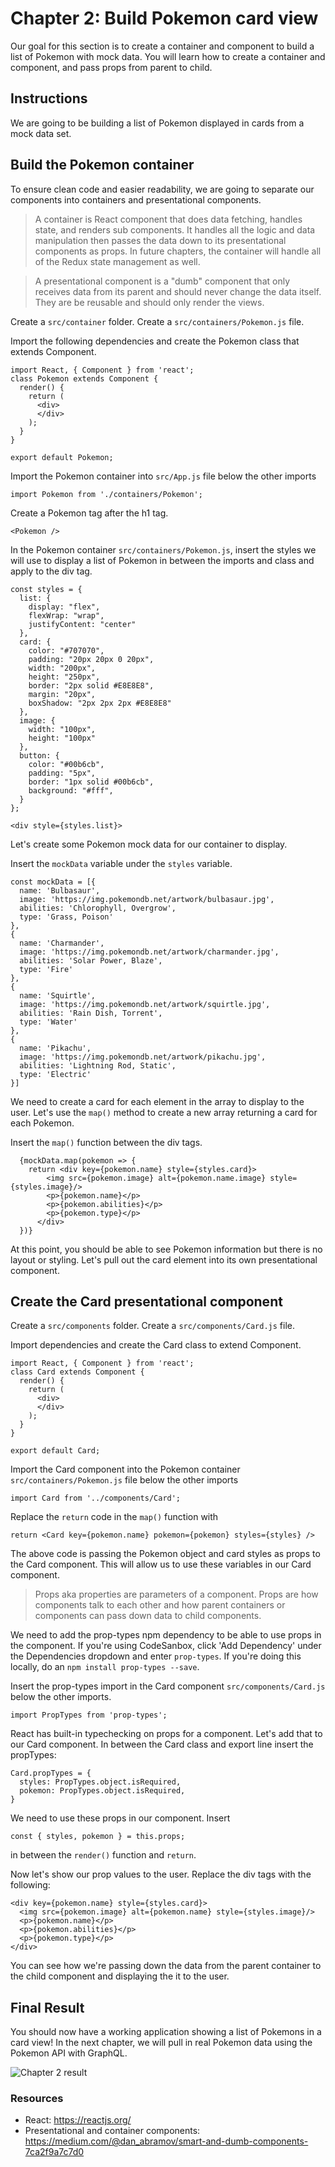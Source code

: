 # Chapter 2: Build Pokemon card view 

Our goal for this section is to create a container and component to build a list of Pokemon with mock data. You will learn how to create a container and component, and pass props from parent to child. 

## Instructions

We are going to be building a list of Pokemon displayed in cards from a mock data set. 

## Build the Pokemon container

To ensure clean code and easier readability, we are going to separate our components into containers and presentational components.

> A container is React component that does data fetching, handles state, and renders sub components. It handles all the logic and data manipulation then passes the data down to its presentational components as props. In future chapters, the container will handle all of the Redux state management as well.

> A presentational component is a "dumb" component that only receives data from its parent and should never change the data itself. They are be reusable and should only render the views. 

Create a `src/container` folder. Create a `src/containers/Pokemon.js` file. 

Import the following dependencies and create the Pokemon class that extends Component. 

```
import React, { Component } from 'react';
class Pokemon extends Component {
  render() {
    return (
      <div>
      </div>
    );
  }
}

export default Pokemon;
```

Import the Pokemon container into `src/App.js` file below the other imports 

```
import Pokemon from './containers/Pokemon';
````

Create a Pokemon tag after the h1 tag.

```
<Pokemon />
```

In the Pokemon container `src/containers/Pokemon.js`, insert the styles we will use to display a list of Pokemon in between the imports and class and apply to the div tag. 

```
const styles = {
  list: {
    display: "flex",
    flexWrap: "wrap",
    justifyContent: "center"
  },
  card: {
    color: "#707070",
    padding: "20px 20px 0 20px",
    width: "200px",
    height: "250px",
    border: "2px solid #E8E8E8",
    margin: "20px",
    boxShadow: "2px 2px 2px #E8E8E8"
  },
  image: {
    width: "100px",
    height: "100px"
  },
  button: {
    color: "#00b6cb",
    padding: "5px",
    border: "1px solid #00b6cb",
    background: "#fff",
  }
};
```

```
<div style={styles.list}>
```

Let's create some Pokemon mock data for our container to display. 

Insert the `mockData` variable under the `styles` variable. 

```
const mockData = [{
  name: 'Bulbasaur',
  image: 'https://img.pokemondb.net/artwork/bulbasaur.jpg',
  abilities: 'Chlorophyll, Overgrow',
  type: 'Grass, Poison'
},
{
  name: 'Charmander',
  image: 'https://img.pokemondb.net/artwork/charmander.jpg',
  abilities: 'Solar Power, Blaze',
  type: 'Fire'
},
{
  name: 'Squirtle',
  image: 'https://img.pokemondb.net/artwork/squirtle.jpg',
  abilities: 'Rain Dish, Torrent',
  type: 'Water'
},
{
  name: 'Pikachu',
  image: 'https://img.pokemondb.net/artwork/pikachu.jpg',
  abilities: 'Lightning Rod, Static',
  type: 'Electric'
}]
```

We need to create a card for each element in the array to display to the user. Let's use the `map()` method to create a new array returning a card for each Pokemon.

Insert the `map()` function between the div tags. 

```
  {mockData.map(pokemon => {
    return <div key={pokemon.name} style={styles.card}>
        <img src={pokemon.image} alt={pokemon.name.image} style={styles.image}/>
        <p>{pokemon.name}</p>
        <p>{pokemon.abilities}</p>
        <p>{pokemon.type}</p>
      </div>
  })}
```

At this point, you should be able to see Pokemon information but there is no layout or styling. Let's pull out the card element into its own presentational component. 

## Create the Card presentational component

Create a `src/components` folder. Create a `src/components/Card.js` file. 

Import dependencies and  create the Card class to extend Component. 

```
import React, { Component } from 'react';
class Card extends Component {
  render() {
    return (
      <div>
      </div>
    );
  }
}

export default Card;
```

Import the Card component into the Pokemon container `src/containers/Pokemon.js` file below the other imports 

```
import Card from '../components/Card';
```

Replace the `return` code in the `map()` function with

```
return <Card key={pokemon.name} pokemon={pokemon} styles={styles} />
```


The above code is passing the Pokemon object and card styles as props to the Card component. This will allow us to use these variables in our Card component. 

> Props aka properties are parameters of a component. Props are how components talk to each other and how parent containers or components can pass down data to child components. 

We need to add the prop-types npm dependency to be able to use props in the component. If you're using CodeSanbox, click 'Add Dependency' under the Dependencies dropdown and enter `prop-types`. If you're doing this locally, do an `npm install prop-types --save`. 

Insert the prop-types import in the Card component `src/components/Card.js` below the other imports.
```
import PropTypes from 'prop-types';
```

React has built-in typechecking on props for a component. Let's add that to our Card component. In between the Card class and export line insert the propTypes:

```
Card.propTypes = {
  styles: PropTypes.object.isRequired,
  pokemon: PropTypes.object.isRequired,
}
```

We need to use these props in our component. Insert 

```
const { styles, pokemon } = this.props;
```
in between the `render()` function and `return`. 

Now let's show our prop values to the user. Replace the div tags with the following: 

```
<div key={pokemon.name} style={styles.card}>
  <img src={pokemon.image} alt={pokemon.name} style={styles.image}/>
  <p>{pokemon.name}</p>
  <p>{pokemon.abilities}</p>
  <p>{pokemon.type}</p>
</div>
```

You can see how we're passing down the data from the parent container to the child component and displaying the it to the user.

## Final Result

You should now have a working application showing a list of Pokemons in a card view! In the next chapter, we will pull in real Pokemon data using the Pokemon API with GraphQL. 

![Chapter 2 result](./images/chapter2.png)

### Resources
- React: https://reactjs.org/
- Presentational and container components: https://medium.com/@dan_abramov/smart-and-dumb-components-7ca2f9a7c7d0

